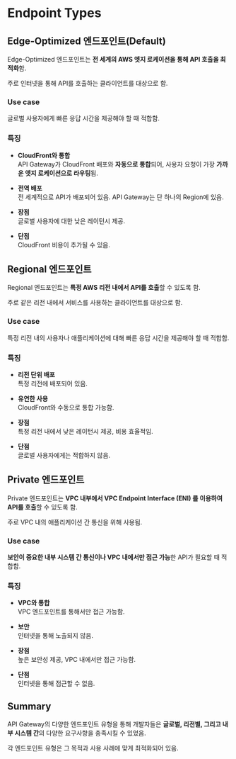 # Endpoint Types

## Edge-Optimized 엔드포인트(Default)

Edge-Optimized 엔드포인트는 **전 세계의 AWS 엣지 로케이션을 통해 API 호출을 최적화**함.  

주로 인터넷을 통해 API를 호출하는 클라이언트를 대상으로 함.

### Use case

글로벌 사용자에게 빠른 응답 시간을 제공해야 할 때 적합함.

### 특징

* **CloudFront와 통합**  
    API Gateway가 CloudFront 배포와 **자동으로 통합**되어, 사용자 요청이 가장 **가까운 엣지 로케이션으로 라우팅**됨.

* **전역 배포**  
    전 세계적으로 API가 배포되어 있음. API Gateway는 단 하나의 Region에 있음.

* **장점**  
    글로벌 사용자에 대한 낮은 레이턴시 제공.

* **단점**  
    CloudFront 비용이 추가될 수 있음.

## Regional 엔드포인트

Regional 엔드포인트는 **특정 AWS 리전 내에서 API를 호출**할 수 있도록 함.  

주로 같은 리전 내에서 서비스를 사용하는 클라이언트를 대상으로 함.

### Use case

특정 리전 내의 사용자나 애플리케이션에 대해 빠른 응답 시간을 제공해야 할 때 적합함.

### 특징

* **리전 단위 배포**  
    특정 리전에 배포되어 있음.

* **유연한 사용**  
    CloudFront와 수동으로 통합 가능함.

* **장점**  
    특정 리전 내에서 낮은 레이턴시 제공, 비용 효율적임.

* **단점**  
    글로벌 사용자에게는 적합하지 않음.

## Private 엔드포인트

Private 엔드포인트는 **VPC 내부에서 VPC Endpoint Interface (ENI) 를 이용하여 API를 호출**할 수 있도록 함.  

주로 VPC 내의 애플리케이션 간 통신을 위해 사용됨.

### Use case  

**보안이 중요한 내부 시스템 간 통신이나 VPC 내에서만 접근 가능**한 API가 필요할 때 적합함.

### 특징 

* **VPC와 통합**  
    VPC 엔드포인트를 통해서만 접근 가능함.

* **보안**  
    인터넷을 통해 노출되지 않음.

* **장점**  
    높은 보안성 제공, VPC 내에서만 접근 가능함.

* **단점**  
    인터넷을 통해 접근할 수 없음.


## Summary 

API Gateway의 다양한 엔드포인트 유형을 통해 개발자들은 **글로벌, 리전별, 그리고 내부 시스템 간**의 다양한 요구사항을 충족시킬 수 있었음.  

각 엔드포인트 유형은 그 목적과 사용 사례에 맞게 최적화되어 있음.